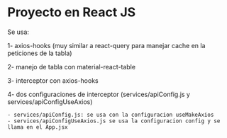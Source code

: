 # Proyecto en React JS


Se usa:

1- axios-hooks (muy similar a react-query para manejar cache en la peticiones de la tabla)

2- manejo de tabla con material-react-table

3- interceptor con axios-hooks

4- dos configuraciones de interceptor (services/apiConfig.js y services/apiConfigUseAxios)

    - services/apiConfig.js: se usa con la configuracion useMakeAxios
    - services/apiConfigUseAxios.js se usa la configuracion config y se llama en el App.jsx
